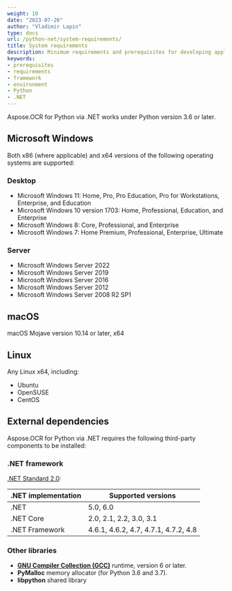 ```yaml
---
weight: 10
date: "2023-07-26"
author: "Vladimir Lapin"
type: docs
url: /python-net/system-requirements/
title: System requirements
description: Minimum requirements and prerequisites for developing applications with Aspose.OCR for Python via .NET.
keywords:
- prerequisites
- requirements
- framework
- environment
- Python
- .NET
---
```


Aspose.OCR for Python via .NET works under Python version 3.6 or later.

## Microsoft Windows

Both x86 (where applicable) and x64 versions of the following operating systems are supported:

### Desktop

- Microsoft Windows 11: Home, Pro, Pro Education, Pro for Workstations, Enterprise, and Education
- Microsoft Windows 10 version 1703: Home, Professional, Education, and Enterprise
- Microsoft Windows 8: Core, Professional, and Enterprise
- Microsoft Windows 7: Home Premium, Professional, Enterprise, Ultimate

### Server

- Microsoft Windows Server 2022
- Microsoft Windows Server 2019
- Microsoft Windows Server 2016
- Microsoft Windows Server 2012
- Microsoft Windows Server 2008 R2 SP1

## macOS

macOS Mojave version 10.14 or later, x64

## Linux

Any Linux x64, including:

- Ubuntu
- OpenSUSE
- CentOS

## External dependencies

Aspose.OCR for Python via .NET requires the following third-party components to be installed:

### .NET framework

[.NET Standard 2.0](https://docs.microsoft.com/en-us/dotnet/standard/net-standard?tabs=net-standard-2-0):

.NET implementation	| Supported versions
------------------- | ------------------
.NET | 5.0, 6.0
.NET Core | 2.0, 2.1, 2.2, 3.0, 3.1
.NET Framework | 4.6.1, 4.6.2, 4.7, 4.7.1, 4.7.2, 4.8

### Other libraries

- [**GNU Compiler Collection (GCC)**](https://gcc.gnu.org/) runtime, version 6 or later.
- **PyMalloc** memory allocator (for Python 3.6 and 3.7).
- **libpython** shared library
